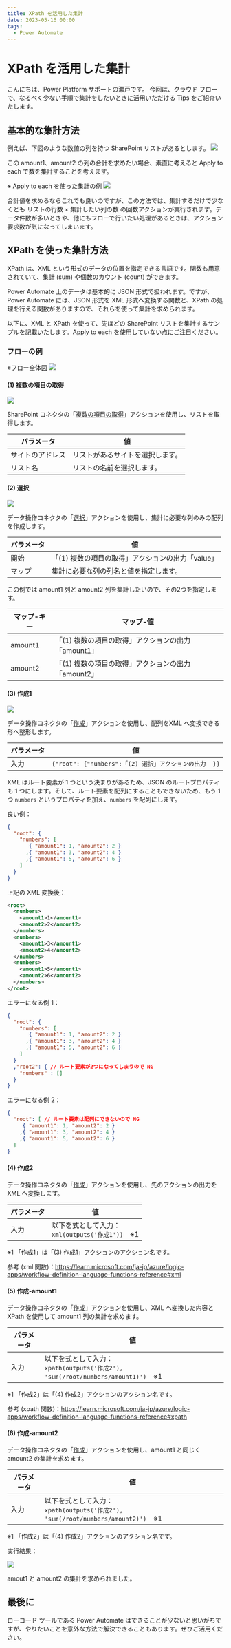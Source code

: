 ```yaml
---
title: XPath を活用した集計
date: 2023-05-16 00:00
tags:
  - Power Automate
---
```

# XPath を活用した集計

こんにちは、Power Platform サポートの瀬戸です。
今回は、クラウド フローで、なるべく少ない手順で集計をしたいときに活用いただける Tips をご紹介いたします。

<!-- more -->

## 基本的な集計方法
例えば、下図のような数値の列を持つ SharePoint リストがあるとします。
![](aggregation-using-xpath/image01.png)

この amount1、amount2 の列の合計を求めたい場合、素直に考えると Apply to each で数を集計することを考えます。

※ Apply to each を使った集計の例
![](aggregation-using-xpath/image02.png)

合計値を求めるならこれでも良いのですが、この方法では、集計するだけで少なくとも リストの行数 × 集計したい列の数 の回数アクションが実行されます。データ件数が多いときや、他にもフローで行いたい処理があるときは、アクション要求数が気になってしまいます。

## XPath を使った集計方法
XPath は、XML という形式のデータの位置を指定できる言語です。関数も用意されていて、集計 (sum) や個数のカウント (count) ができます。

Power Automate 上のデータは基本的に JSON 形式で扱われます。ですが、Power Automate には、JSON 形式を XML 形式へ変換する関数と、XPath の処理を行える関数がありますので、それらを使って集計を求められます。

以下に、XML と XPath を使って、先ほどの SharePoint リストを集計するサンプルを記載いたします。Apply to each を使用していない点にご注目ください。

### フローの例
※フロー全体図
![](aggregation-using-xpath/image03.png)

#### (1) 複数の項目の取得
![](aggregation-using-xpath/image04.png)

SharePoint コネクタの「[複数の項目の取得](https://learn.microsoft.com/ja-jp/connectors/sharepointonline/#%E9%A0%85%E7%9B%AE%E3%82%92%E5%8F%96%E5%BE%97%E3%81%99%E3%82%8B)」アクションを使用し、リストを取得します。

|パラメータ|値|
|---|---|
|サイトのアドレス|リストがあるサイトを選択します。|
|リスト名|リストの名前を選択します。|

#### (2) 選択
![](aggregation-using-xpath/image05.png)

データ操作コネクタの「[選択](https://learn.microsoft.com/ja-jp/power-automate/data-operations#use-the-select-action)」アクションを使用し、集計に必要な列のみの配列を作成します。

|パラメータ|値|
|---|---|
|開始|「(1) 複数の項目の取得」アクションの出力「value」|
|マップ|集計に必要な列の列名と値を指定します。|

この例では amount1 列と amount2 列を集計したいので、その2つを指定します。

|マップ-キー|マップ-値|
|---|---|
|amount1|「(1) 複数の項目の取得」アクションの出力「amount1」|
|amount2|「(1) 複数の項目の取得」アクションの出力「amount2」|

#### (3) 作成1
![](aggregation-using-xpath/image06.png)

データ操作コネクタの「[作成](https://learn.microsoft.com/ja-jp/power-automate/data-operations#use-the-compose-action)」アクションを使用し、配列をXML へ変換できる形へ整形します。

|パラメータ|値|
|---|---|
|入力|`{"root": {"numbers":「(2) 選択」アクションの出力  }}`|

XML はルート要素が 1 つという決まりがあるため、JSON のルートプロパティも 1 つにします。そして、ルート要素を配列にすることもできないため、もう 1 つ `numbers` というプロパティを加え、`numbers` を配列にします。

良い例：

```json
{
  "root": {
    "numbers": [
       { "amount1": 1, "amount2": 2 }
      ,{ "amount1": 3, "amount2": 4 }
      ,{ "amount1": 5, "amount2": 6 }
    ]
  }
}
```

上記の XML 変換後：

```xml
<root>
  <numbers>
    <amount1>1</amount1>
    <amount2>2</amount2>
  </numbers>
  <numbers>
    <amount1>3</amount1>
    <amount2>4</amount2>
  </numbers>
  <numbers>
    <amount1>5</amount1>
    <amount2>6</amount2>
  </numbers>
</root>
```

エラーになる例 1：

```json
{
  "root": {
    "numbers": [
       { "amount1": 1, "amount2": 2 }
      ,{ "amount1": 3, "amount2": 4 }
      ,{ "amount1": 5, "amount2": 6 }
    ]
  }
  ,"root2": { // ルート要素が2つになってしまうので NG
    "numbers" : []
  }
}
```

エラーになる例 2：

```json
{
  "root": [ // ルート要素は配列にできないので NG
     { "amount1": 1, "amount2": 2 }
    ,{ "amount1": 3, "amount2": 4 }
    ,{ "amount1": 5, "amount2": 6 }
  ]
}
```

#### (4) 作成2
データ操作コネクタの「[作成](https://learn.microsoft.com/ja-jp/power-automate/data-operations#use-the-compose-action)」アクションを使用し、先のアクションの出力を XML へ変換します。

|パラメータ|値|
|---|---|
|入力|以下を式として入力：<br>`xml(outputs('作成1'))`　※1|

※1 「作成1」は「(3) 作成1」アクションのアクション名です。

参考 (xml 関数)：https://learn.microsoft.com/ja-jp/azure/logic-apps/workflow-definition-language-functions-reference#xml

#### (5) 作成-amount1
データ操作コネクタの「[作成](https://learn.microsoft.com/ja-jp/power-automate/data-operations#use-the-compose-action)」アクションを使用し、XML へ変換した内容と XPath を使用して amount1 列の集計を求めます。

|パラメータ|値|
|---|---|
|入力|以下を式として入力：<br>`xpath(outputs('作成2'), 'sum(/root/numbers/amount1)')`　※1|

※1 「作成2」は「(4) 作成2」アクションのアクション名です。

参考 (xpath 関数)：https://learn.microsoft.com/ja-jp/azure/logic-apps/workflow-definition-language-functions-reference#xpath

#### (6) 作成-amount2
データ操作コネクタの「[作成](https://learn.microsoft.com/ja-jp/power-automate/data-operations#use-the-compose-action)」アクションを使用し、amount1 と同じく amount2 の集計を求めます。

|パラメータ|値|
|---|---|
|入力|以下を式として入力：<br>`xpath(outputs('作成2'), 'sum(/root/numbers/amount2)')`　※1|

※1 「作成2」は「(4) 作成2」アクションのアクション名です。

実行結果：

![](aggregation-using-xpath/image07.png)

amout1 と amount2 の集計を求められました。

## 最後に
ローコード ツールである Power Automate はできることが少ないと思いがちですが、やりたいことを意外な方法で解決できることもあります。ぜひご活用ください。
